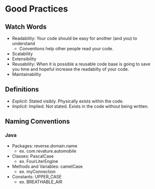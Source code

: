 # Good Practices
## Watch Words
* Readability: Your code should be easy for another (and you) to understand
  * Conventions help other people read your code.
* Scalability
* Extensibility
* Reusability: When it is possible a reusable code base is going to save you time and hopeful increase the readabilty of your code.
* Maintainability
## Definitions
* *Explicit*: Stated visibly. Physically exists within the code.
* *Implicit*: Implied. Not stated. Exists in the code without being written.

## Naming Conventions
### Java
* Packages: reverse.domain.name
  * ex. com.revature.automobile
* Classes: PascalCase
  * ex. FourLiterEngine
* Methods and Variables: camelCase
  * ex. myConnection
* Constants: UPPER_CASE
  * ex. BREATHABLE_AIR